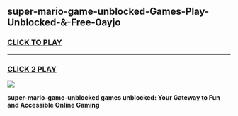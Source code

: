 
## super-mario-game-unblocked-Games-Play-Unblocked-&-Free-0ayjo
<h3>
<a href="https://premium76.site?title=super-mario-game-unblocked&ref=24A">CLICK TO PLAY</a></h3>
<hr>

<h3>
<a href="https://premium76.site?title=super-mario-game-unblocked&ref=24A">CLICK 2 PLAY</a>
  
</h3>

<a href="https://premium76.site?title=super-mario-game-unblocked&ref=24A"><img src="https://clearcache.store/games.png"></a>


**super-mario-game-unblocked games unblocked: Your Gateway to Fun and Accessible Online Gaming**
